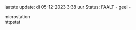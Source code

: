 laatste update: 
di 05-12-2023  3:38   uur 
Status: FAALT - geel - 
<div class="service Y">microstation</div><div class="service G">httpstat</div>